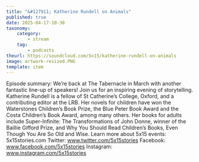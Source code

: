 ```yaml
---
title: "&#127911; Katherine Rundell on Animals"
published: true
date: 2025-04-17-10-30
taxonomy:
    category:
        - stream
    tag:
        - podcasts
theurl: https://soundcloud.com/5x15/katherine-rundell-on-animals
image: artwork-resized.PNG
template: item
---
```


Episode summary: We&rsquo;re back at The Tabernacle in March with another fantastic line-up of speakers! Join us for an inspiring evening of storytelling. Katherine Rundell is a fellow of St Catherine&rsquo;s College, Oxford, and a contributing editor at the LRB. Her novels for children have won the Waterstones Children&rsquo;s Book Prize, the Blue Peter Book Award and the Costa Children&rsquo;s Book Award, among many others. Her books for adults include Super-Infinite: The Transformations of John Donne, winner of the Baillie Gifford Prize, and Why You Should Read Children&rsquo;s Books, Even Though You Are So Old and Wise. Learn more about 5x15 events: 5x15stories.com Twitter: www.twitter.com/5x15stories Facebook: www.facebook.com/5x15stories Instagram: www.instagram.com/5x15stories
